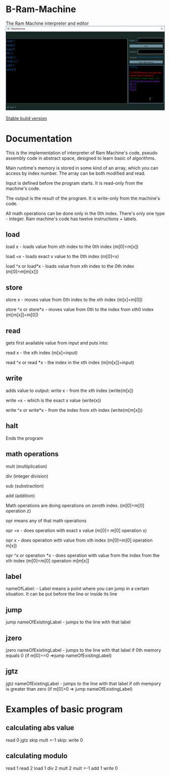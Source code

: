 # B-Ram-Machine
The Ram Machine interpreter and editor
![](https://github.com/Biegus/B-Ram-Machine/blob/master/Images/RamMachineScreen.png)

[Stable bulid version](https://github.com/Biegus/B-Ram-Machine/releases)

# Documentation

This is the implementation of interpreter of Ram Machine's code, pseudo assembly code in abstract space, designed to learn basic of algorithms.

Main runtime's memory is stored in some kind of an array, which you can access by index number. The array can be both modified and read.

Input is defined before the program starts. It is read-only from the machine's code.

The output is the result of the program. It is write-only from the machine's code.

All math operations can be done only in the 0th index.
There's only one type - integer.
Ram machine's code has twelve instructions + labels.


## load
load x - loads value from xth index to the 0th index (m[0]=m[x])

load =x - loads exact x value to the 0th index (m[0]=x)

load ^x or load\*x - loads value from xth index to the 0th index (m[0]=m[m[x]])

## store
store x - moves value from 0th index to the xth index (m[x]=m[0])

store ^x or store\*x - moves value from 0th to the index from xth0 index (m[m[x]]=m[0])

## read
gets first available value from input and puts into:

read x - the xth index (m[x]=input)

read ^x or read \*x - the index in the xth index (m[m[x]]=input)

## write
adds value to output:
write x - from the xth index (write(m[x])

write =x - which is the exact x value (write(x))

write ^x or write\*x - from the index from xth index (write(m[m[x]))

## halt 
Ends the program

## math operations
mult (multiplication)

div (integer division)

sub  (substraction)

add (addition)

Math operations are doing operations on zeroth index. (m[0]=m[0] operation z)

opr means any of that math operations

opr =x - does operation with exact x value (m[0]= m[0] operation x)

opr x - does operation with value from xth index (m[0]=m[0] operation m[x])

opr ^x or operation \*x - does operation with value from the index from the xth index (m[0]=m[0] operation m[m[x]]


## label
nameOfLabel: - Label means a point where you can jump in a certain situation. It can be put before the line or inside its line

## jump
jump nameOfExistingLabel - jumps to the line with that label

## jzero
jzero nameOfExistingLabel - jumps to the line with that label if 0th memory equals 0 (if m[0]==0 =>jump nameOfExistingLabel)

## jgtz
jgtz nameOfExistingLabel - jumps to the line with that label if oth mempory is greater than zero (if m[0]>0 => jump nameOfExistingLabel)


# Examples of basic program

## calculating abs value

read 0
jgtz skip
mult =-1
skip:
write 0

## calculating modulo

read 1
read 2
load 1
div 2
mult 2
mult =-1
add 1
write 0





